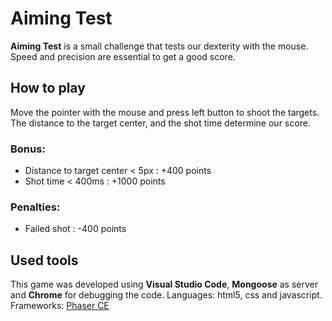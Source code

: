 # Aiming Test
**Aiming Test** is a small challenge that tests our dexterity with the mouse.
Speed and precision are essential to get a good score.

## How to play
Move the pointer with the mouse and press left button to shoot the targets.
The distance to the target center, and the shot time determine our score.
### Bonus:
- Distance to target center < 5px : +400 points
- Shot time < 400ms : +1000 points
### Penalties:
- Failed shot : -400 points

## Used tools
This game was developed using **Visual Studio Code**, **Mongoose** as server and **Chrome** for debugging the code.
Languages: html5, css and javascript.
Frameworks: [Phaser CE](https://github.com/photonstorm/phaser-ce)


